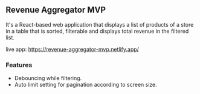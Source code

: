 ## Revenue Aggregator MVP

It's a React-based web application that displays a list of products of a store in a table that is sorted, filterable and displays total revenue in the filtered list.

live app: https://revenue-aggregator-mvp.netlify.app/

### Features
- Debouncing while filtering.
- Auto limit setting for pagination according to screen size.
